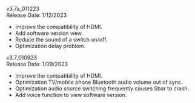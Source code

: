 v3.7a_011223
<BR>
Release Date: 1/12/2023
- Improve the compatibility of HDMI.
- Add software version view.
- Reduce the sound of a switch on/off.
- Optimization delay problem.


v3.7_010923
<BR>
Release Date: 1/09/2023
- Improve the compatibility of HDMI.
- Optimization TV/mobile phone Bluetooth audio volume out of sync.
- Optimization audio source switching frequently causes Sbar to crash.
- Add voice function to view software version.

